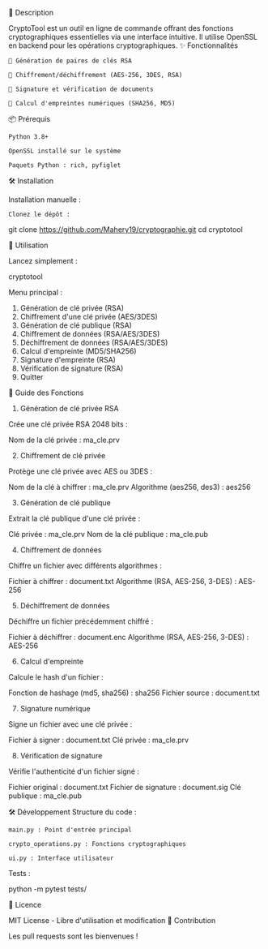 📜 Description

CryptoTool est un outil en ligne de commande offrant des fonctions cryptographiques essentielles via une interface intuitive. Il utilise OpenSSL en backend pour les opérations cryptographiques.
✨ Fonctionnalités

    🔑 Génération de paires de clés RSA

    🔐 Chiffrement/déchiffrement (AES-256, 3DES, RSA)

    📝 Signature et vérification de documents

    🔎 Calcul d'empreintes numériques (SHA256, MD5)

📦 Prérequis

    Python 3.8+

    OpenSSL installé sur le système

    Paquets Python : rich, pyfiglet

🛠 Installation


Installation manuelle :

    Clonez le dépôt :


git clone https://github.com/Mahery19/cryptographie.git
cd cryptotool


🚀 Utilisation

Lancez simplement :

cryptotool

Menu principal :

1. Génération de clé privée (RSA)
2. Chiffrement d'une clé privée (AES/3DES)
3. Génération de clé publique (RSA)
4. Chiffrement de données (RSA/AES/3DES)
5. Déchiffrement de données (RSA/AES/3DES)
6. Calcul d'empreinte (MD5/SHA256)
7. Signature d'empreinte (RSA)
8. Vérification de signature (RSA)
99. Quitter

🔐 Guide des Fonctions
1. Génération de clé privée RSA

Crée une clé privée RSA 2048 bits :

Nom de la clé privée : ma_cle.prv

2. Chiffrement de clé privée

Protège une clé privée avec AES ou 3DES :


Nom de la clé à chiffrer : ma_cle.prv
Algorithme (aes256, des3) : aes256

3. Génération de clé publique

Extrait la clé publique d'une clé privée :


Clé privée : ma_cle.prv
Nom de la clé publique : ma_cle.pub

4. Chiffrement de données

Chiffre un fichier avec différents algorithmes :


Fichier à chiffrer : document.txt
Algorithme (RSA, AES-256, 3-DES) : AES-256

5. Déchiffrement de données

Déchiffre un fichier précédemment chiffré :


Fichier à déchiffrer : document.enc
Algorithme (RSA, AES-256, 3-DES) : AES-256

6. Calcul d'empreinte

Calcule le hash d'un fichier :


Fonction de hashage (md5, sha256) : sha256
Fichier source : document.txt

7. Signature numérique

Signe un fichier avec une clé privée :


Fichier à signer : document.txt
Clé privée : ma_cle.prv

8. Vérification de signature

Vérifie l'authenticité d'un fichier signé :


Fichier original : document.txt
Fichier de signature : document.sig
Clé publique : ma_cle.pub

🛠 Développement
Structure du code :

    main.py : Point d'entrée principal

    crypto_operations.py : Fonctions cryptographiques

    ui.py : Interface utilisateur

Tests :


python -m pytest tests/

📄 Licence

MIT License - Libre d'utilisation et modification
🤝 Contribution

Les pull requests sont les bienvenues !